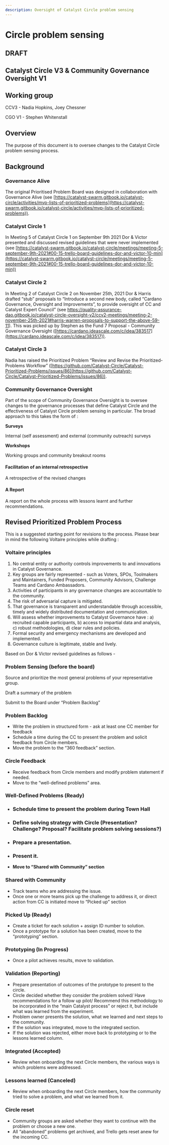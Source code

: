 ```yaml
---
description: Oversight of Catalyst Circle problem sensing
---
```


# Circle problem sensing

## DRAFT

## Catalyst Circle V3 & Community Governance Oversight V1

## Working group

CCV3 - Nadia Hopkins, Joey Chessner

CGO V1 - Stephen Whitenstall

## Overview

The purpose of this document is to oversee changes to the Catalyst Circle problem sensing process.

## Background

### Governance Alive&#x20;

The original Prioritised Problem Board was designed in collaboration with Governance Alive (see [https://catalyst-swarm.gitbook.io/catalyst-circle/activities/mvp-lists-of-prioritized-problems](https://catalyst-swarm.gitbook.io/catalyst-circle/activities/mvp-lists-of-prioritized-problems)).

### Catalyst Circle 1

In Meeting 5 of Catalyst Circle 1 on September 9th 2021 Dor & Victor presented and discussed revised guidelines that were never implemented (see [https://catalyst-swarm.gitbook.io/catalyst-circle/meetings/meeting-5-september-9th-2021#00-15-trello-board-guidelines-dor-and-victor-10-min](https://catalyst-swarm.gitbook.io/catalyst-circle/meetings/meeting-5-september-9th-2021#00-15-trello-board-guidelines-dor-and-victor-10-min))

### Catalyst Circle 2

In Meeting 2 of Catalyst Circle 2 on  November 25th, 2021 Dor & Harris drafted “stub” proposals to “Introduce a second new body, called “Cardano Governance, Oversight and Improvements”, to provide oversight of CC and Catalyst Expert Council” (see https://quality-assurance-dao.gitbook.io/catalyst-circle-oversight-v2/ccv2-meetings/meeting-2-november-25th-2021#harris-warren-proposals-to-support-the-above-59-11). This was picked up by Stephen as the Fund 7 Proposal - Community Governance Oversight ([https://cardano.ideascale.com/c/idea/383517](https://cardano.ideascale.com/c/idea/383517)).

### Catalyst Circle 3

Nadia has raised the Prioritized Problem “Review and Revise the Prioritized-Problems Workflow” ([https://github.com/Catalyst-Circle/Catalyst-Prioritized-Problems/issues/86](https://github.com/Catalyst-Circle/Catalyst-Prioritized-Problems/issues/86)).

### Community Governance Oversight

Part of the scope of Community Governance Oversight is to oversee changes to the governance processes that define Catalyst Circle and the effectiveness of Catalyst Circle problem sensing in particular. The broad approach to this takes the form of :&#x20;

**Surveys**

Internal (self assessment) and external (community outreach) surveys

**Workshops**

Working groups and community breakout rooms

#### Facilitation of an internal retrospective

A retrospective of the revised changes

#### A Report

A report on the whole process with lessons learnt and further recommendations.

## Revised Prioritized Problem Process

This is a suggested starting point for revisions to the process. Please bear in mind the following Voltaire principles while drafting :

### Voltaire principles

1. No central entity or authority controls improvements to and innovations in Catalyst Governance.
2. Key groups are fairly represented - such as Voters, SPOs, Toolmakers and Maintainers, Funded Proposers, Community Advisors, Challenge Teams and Cardano Ambassadors.
3. Activities of participants in any governance changes are accountable to the community.
4. The risk of adversarial capture is mitigated.
5. That governance is transparent and understandable through accessible, timely and widely distributed documentation and communication.
6. Will assess whether improvements to Catalyst Governance have : a) recruited capable participants, b) access to impartial data and analysis, c) robust methodologies, d) clear rules and policies.
7. Formal security and emergency mechanisms are developed and implemented.
8. Governance culture is legitimate, stable and lively.

Based on Dor & Victor revised guidelines as follows -&#x20;

### Problem Sensing (before the board)

Source and prioritize the most general problems of your representative group.

Draft a summary of the problem

Submit to the Board under “Problem Backlog”

### Problem Backlog

* Write the problem in structured form - ask at least one CC member for feedback
* Schedule a time during the CC to present the problem and solicit feedback from Circle members.
* Move the problem to the “360 feedback” section.

### Circle Feedback

* Receive feedback from Circle members and modify problem statement if needed.
* Move to the “well-defined problems” area.

### Well-Defined Problems (Ready)

* ### Schedule time to present the problem during Town Hall
* ### **Define solving strategy with Circle (Presentation? Challenge? Proposal? Facilitate problem solving sessions?)**
* ### **Prepare a presentation.**
* ### **Present it.**
* **Move to “Shared with Community” section**

### Shared with Community

* Track teams who are addressing the issue.
* Once one or more teams pick up the challenge to address it, or direct action from CC is initiated move to “Picked up” section

### Picked Up (Ready)

* Create a ticket for each solution + assign ID number to solution.
* Once a prototype for a solution has been created, move to the “prototyping” section.

### Prototyping (In Progress)

* Once a pilot achieves results, move to validation.

### Validation (Reporting)

* Prepare presentation of outcomes of the prototype to present to the circle.
* Circle decided whether they consider the problem solved/ Have recommendations for a follow up pilot/ Recommend this methodology to be incorporated in the “main Catalyst process” or reject it, but include what was learned from the experiment.
* Problem owner presents the solution, what we learned and next steps to the community.
* If the solution was integrated, move to the integrated section.
* If the solution was rejected, either move back to prototyping or to the lessons learned column.

### Integrated (Accepted)

* Review when onboarding the next Circle members, the various ways is which problems were addressed.

### Lessons learned (Canceled)

* Review when onboarding the next Circle members, how the community tried to solve a problem, and what we learned from it.

### Circle reset

* Community groups are asked whether they want to continue with the problem or choose a new one.
* All “abandoned” problems get archived, and Trello gets reset anew for the incoming CC.
